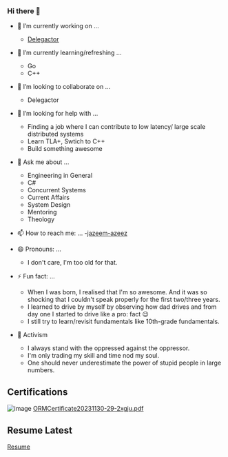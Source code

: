 ### Hi there 👋

- 🔭 I’m currently working on ...
  -   [Delegactor](https://github.com/jazeem-azeez/Delegactor)

- 🌱 I’m currently learning/refreshing ...
  - Go
  - C++

- 👯 I’m looking to collaborate on ...
  - Delegactor

- 🤔 I’m looking for help with ...
  - Finding a job where I can contribute to low latency/ large scale distributed systems
  - Learn TLA+, Swtich to C++
  - Build something awesome
 
    
- 💬 Ask me about ...
  - Engineering in General
  - C#
  - Concurrent Systems
  - Current Affairs
  - System Design
  - Mentoring
  - Theology

- 📫 How to reach me: ...
  -[jazeem-azeez](https://www.linkedin.com/in/jazeem-azeez/)

- 😄 Pronouns: ...
  - I don't care, I'm too old for that.

- ⚡ Fun fact: ...
  - When I was born, I realised that I'm so awesome. And it was so shocking that I couldn't speak properly for the first two/three years.
  - I learned to drive by myself by observing how dad drives and from day one I started to drive like a pro: fact 😉
  - I still try to learn/revisit fundamentals like 10th-grade fundamentals.
- 🦾 Activism
  - I always stand with the oppressed against the oppressor.
  - I'm only trading my skill and time nod my soul.
  - One should never underestimate the power of stupid people in large numbers.

## Certifications

![image](https://github.com/jazeem-azeez/jazeem-azeez/assets/8478849/ddffda9a-8d99-4bb1-8c7f-695d332a0819)
[ORMCertificate20231130-29-2xgju.pdf](https://github.com/jazeem-azeez/jazeem-azeez/files/13518810/ORMCertificate20231130-29-2xgju.pdf)

## Resume Latest 

[Resume](./Resume.md)



